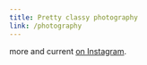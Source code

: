 ```yaml
---
title: Pretty classy photography
link: /photography
---
```


more and current [on Instagram](https://instagram.com/tsangiotis).